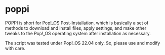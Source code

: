 # poppi

POPPI is short for Pop!_OS Post-Installation, which is basically a set of methods to download and install files, apply settings, and make other tweaks to the Pop!_OS operating system after installation as necessary.

The script was tested under Pop!_OS 22.04 only. So, please use and modify with care.
